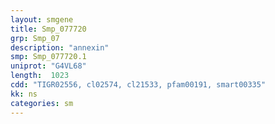 ```yaml
---
layout: smgene
title: Smp_077720
grp: Smp_07
description: "annexin"
smp: Smp_077720.1
uniprot: "G4VL68"
length:  1023
cdd: "TIGR02556, cl02574, cl21533, pfam00191, smart00335"
kk: ns
categories: sm
---
```

